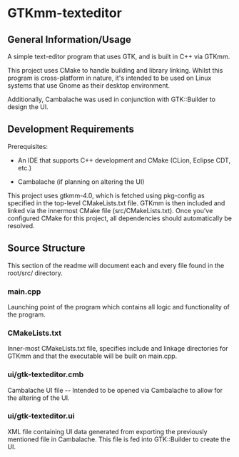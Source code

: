 # GTKmm-texteditor				 
								 


## General Information/Usage
A simple text-editor program that uses GTK, and is built in C++ via GTKmm. 

This project uses CMake to handle building and library linking. 
Whilst this program is cross-platform in nature, it's intended to be used on Linux systems that use Gnome as their desktop environment.

Additionally, Cambalache was used in conjunction with GTK::Builder to design the UI. 

## Development Requirements
Prerequisites:

- An IDE that supports C++ development and CMake (CLion, Eclipse CDT, etc.)

- Cambalache (if planning on altering the UI)


This project uses gtkmm-4.0, which is fetched using pkg-config as specified in the top-level CMakeLists.txt file. GTKmm is then included and linked via the innermost CMake file (src/CMakeLists.txt).
Once you've configured CMake for this project, all dependencies should automatically be resolved.


## Source Structure
This section of the readme will document each and every file found in the root/src/ directory.

### main.cpp
Launching point of the program which contains all logic and functionality of the program.

### CMakeLists.txt
Inner-most CMakeLists.txt file, specifies include and linkage directories for GTKmm and that the executable will be built on main.cpp.

### ui/gtk-texteditor.cmb
Cambalache UI file -- Intended to be opened via Cambalache to allow for the altering of the UI.

### ui/gtk-texteditor.ui
XML file containing UI data generated from exporting the previously mentioned file in Cambalache. This file is fed into GTK::Builder to create the UI.
